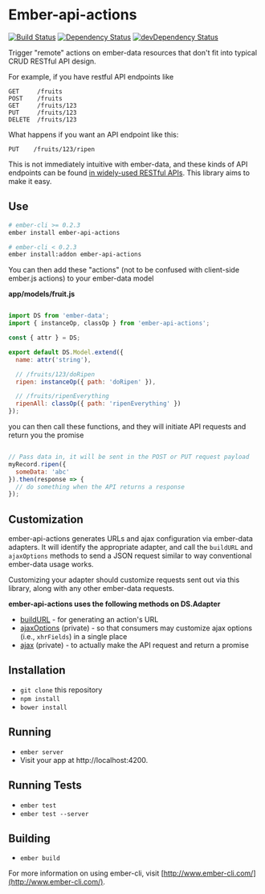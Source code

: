 # Ember-api-actions

[![Build Status](https://travis-ci.org/truenorth/ember-api-actions.svg?branch=master)](https://travis-ci.org/truenorth/ember-api-actions)
[![Dependency Status](https://david-dm.org/truenorth/ember-api-actions.svg)](https://david-dm.org/truenorth/ember-api-actions)
[![devDependency Status](https://david-dm.org/truenorth/ember-api-actions/dev-status.svg)](https://david-dm.org/truenorth/ember-api-actions#info=devDependencies)

Trigger "remote" actions on ember-data resources that don't fit into typical CRUD RESTful API design.

For example, if you have restful API endpoints like

```
GET     /fruits
POST    /fruits
GET     /fruits/123
PUT     /fruits/123
DELETE  /fruits/123
```

What happens if you want an API endpoint like this:

```
PUT    /fruits/123/ripen
```

This is not immediately intuitive with ember-data, and these kinds of API endpoints can be found [in widely-used RESTful APIs](https://developer.github.com/v3/gists/#star-a-gist). This library aims to make it easy. 


## Use
```sh
# ember-cli >= 0.2.3
ember install ember-api-actions

# ember-cli < 0.2.3
ember install:addon ember-api-actions

```

You can then add these "actions" (not to be confused with client-side ember.js actions) to your ember-data model


**app/models/fruit.js**
```js

import DS from 'ember-data';
import { instanceOp, classOp } from 'ember-api-actions';

const { attr } = DS;

export default DS.Model.extend({
  name: attr('string'),

  // /fruits/123/doRipen
  ripen: instanceOp({ path: 'doRipen' }),

  // /fruits/ripenEverything
  ripenAll: classOp({ path: 'ripenEverything' })
});

```

you can then call these functions, and they will initiate API requests and return you the promise

```js

// Pass data in, it will be sent in the POST or PUT request payload
myRecord.ripen({
  someData: 'abc'
}).then(response => {
  // do something when the API returns a response
});

```

## Customization

ember-api-actions generates URLs and ajax configuration via ember-data adapters. It will identify the appropriate adapter, and call the `buildURL` and `ajaxOptions` methods to send a JSON request similar to way conventional ember-data usage works. 

Customizing your adapter should customize requests sent out via this library, along with any other ember-data requests. 

**ember-api-actions uses the following methods on DS.Adapter**

* [buildURL](http://emberjs.com/api/data/classes/DS.RESTAdapter.html#method_buildURL) - for generating an action's URL
* [ajaxOptions](https://github.com/emberjs/data/blob/v1.13.4/packages/ember-data/lib/adapters/rest-adapter.js#L928-L950) (private) - so that consumers may customize ajax options (i.e., `xhrFields`) in a single place
* [ajax](https://github.com/emberjs/data/blob/v1.13.4/packages/ember-data/lib/adapters/rest-adapter.js#L836-L859) (private) - to actually make the API request and return a promise

## Installation

* `git clone` this repository
* `npm install`
* `bower install`

## Running

* `ember server`
* Visit your app at http://localhost:4200.

## Running Tests

* `ember test`
* `ember test --server`

## Building

* `ember build`

For more information on using ember-cli, visit [http://www.ember-cli.com/](http://www.ember-cli.com/).
